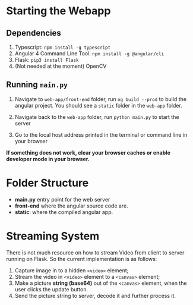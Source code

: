 # Starting the Webapp

## Dependencies

1. Typescript: `npm install -g typescript`
2. Angular 4 Command Line Tool: `npm install -g @angular/cli`
3. Flask: `pip3 install Flask`
4. (Not needed at the moment) OpenCV

## Running `main.py`

1. Navigate to `web-app/front-end` folder, run `ng build --prod` to build the angular project. You should see a `static` folder in the `web-app` folder.

2. Navigate back to the `web-app` folder, run `python main.py` to start the server

3. Go to the local host address printed in the terminal or command line in your browser

**If something does not work, clear your browser caches or enable developer mode in your browser.**


# Folder Structure

* **main.py** entry point for the web server
* **front-end** where the angular source code are.
* **static**: where the compiled angular app.

# Streaming System
There is not much resource on how to stream Video from client to 
server running on Flask. So the current implementation is as follows:

1. Capture image in to a hidden `<video>` element;
2. Stream the video in `<video>` element to a `<canvas>` element;
3. Make a picture **string (base64)** out of the `<canvas>` element, when the user clicks the update button.
4. Send the picture string to server, decode it and further process it.
